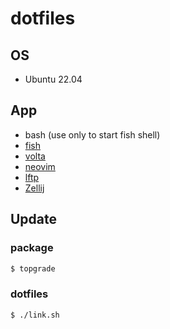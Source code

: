 # dotfiles

## OS 

- Ubuntu 22.04

## App

- bash (use only to start fish shell)
- [fish](https://github.com/fish-shell/fish-shell)
- [volta](https://github.com/volta-cli/volta)
- [neovim](https://github.com/neovim/neovim) 
- [lftp](https://packages.ubuntu.com/jammy/lftp)
- [Zellij](https://github.com/zellij-org/zellij)

## Update

### package

```sh
$ topgrade
```

### dotfiles

```sh
$ ./link.sh
```
